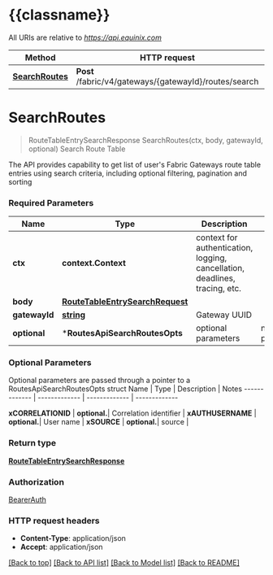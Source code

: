 # {{classname}}

All URIs are relative to *https://api.equinix.com*

Method | HTTP request | Description
------------- | ------------- | -------------
[**SearchRoutes**](RoutesApi.md#SearchRoutes) | **Post** /fabric/v4/gateways/{gatewayId}/routes/search | Search Route Table

# **SearchRoutes**
> RouteTableEntrySearchResponse SearchRoutes(ctx, body, gatewayId, optional)
Search Route Table

The API provides capability to get list of user's Fabric Gateways route table entries using search criteria, including optional filtering, pagination and sorting

### Required Parameters

Name | Type | Description  | Notes
------------- | ------------- | ------------- | -------------
 **ctx** | **context.Context** | context for authentication, logging, cancellation, deadlines, tracing, etc.
  **body** | [**RouteTableEntrySearchRequest**](RouteTableEntrySearchRequest.md)|  | 
  **gatewayId** | [**string**](.md)| Gateway UUID | 
 **optional** | ***RoutesApiSearchRoutesOpts** | optional parameters | nil if no parameters

### Optional Parameters
Optional parameters are passed through a pointer to a RoutesApiSearchRoutesOpts struct
Name | Type | Description  | Notes
------------- | ------------- | ------------- | -------------


 **xCORRELATIONID** | **optional.**| Correlation identifier | 
 **xAUTHUSERNAME** | **optional.**| User name | 
 **xSOURCE** | **optional.**| source | 

### Return type

[**RouteTableEntrySearchResponse**](RouteTableEntrySearchResponse.md)

### Authorization

[BearerAuth](../README.md#BearerAuth)

### HTTP request headers

 - **Content-Type**: application/json
 - **Accept**: application/json

[[Back to top]](#) [[Back to API list]](../README.md#documentation-for-api-endpoints) [[Back to Model list]](../README.md#documentation-for-models) [[Back to README]](../README.md)

